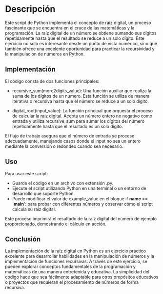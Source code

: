 # Descripción

Este script de Python implementa el concepto de raíz digital, un proceso fascinante que se encuentra en el cruce de las matemáticas y la programación. La raíz digital de un número se obtiene sumando sus dígitos repetidamente hasta que el resultado se reduce a un solo dígito. Este ejercicio no solo es interesante desde un punto de vista numérico, sino que también ofrece una excelente oportunidad para practicar la recursividad y la manipulación de números en Python.

## Implementación

El código consta de dos funciones principales:

* recursive_sum(more2digits_value): Una función auxiliar que realiza la suma de los dígitos de un número. Esta función se utiliza de manera iterativa o recursiva hasta que el número se reduce a un solo dígito.

* digital_root(input_value): La función principal que orquesta el proceso de calcular la raíz digital. Acepta un número entero no negativo como entrada y utiliza recursive_sum para sumar los dígitos del número repetidamente hasta que el resultado es un solo dígito.

El flujo de trabajo asegura que el número de entrada se procese adecuadamente, manejando casos donde el input no sea un entero mediante la conversión o redondeo cuando sea necesario.

## Uso

Para usar este script:

* Guarde el código en un archivo con extensión .py.
* Ejecute el script utilizando Python en una terminal o un entorno de desarrollo que soporte Python.
* Puede modificar el valor de example_value en el bloque if __name__ == '__main__': para probar con diferentes números y observar cómo el script calcula su raíz digital.

Este proceso imprimirá el resultado de la raíz digital del número de ejemplo proporcionado, demostrando el cálculo en acción.

## Conclusión

La implementación de la raíz digital en Python es un ejercicio práctico excelente para desarrollar habilidades en la manipulación de números y la implementación de funciones recursivas. A través de este ejercicio, se pueden explorar conceptos fundamentales de la programación y matemáticas de una manera entretenida y educativa. La simplicidad del código hace que sea fácilmente adaptable para otros propósitos educativos o proyectos que requieran el procesamiento de números de forma recursiva.
